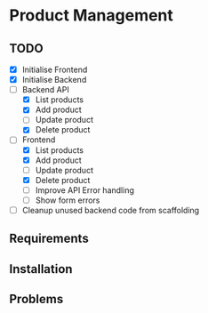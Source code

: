 # Product Management

## TODO

-   [x] Initialise Frontend
-   [x] Initialise Backend
-   [ ] Backend API
    -   [x] List products
    -   [x] Add product
    -   [ ] Update product
    -   [x] Delete product
-   [ ] Frontend
    -   [x] List products
    -   [x] Add product
    -   [ ] Update product
    -   [x] Delete product
    -   [ ] Improve API Error handling
    -   [ ] Show form errors
-   [ ] Cleanup unused backend code from scaffolding

## Requirements

## Installation

## Problems
